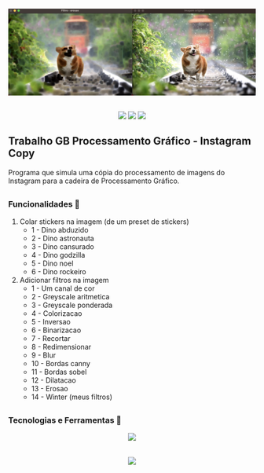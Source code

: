 
![lala](https://github.com/1lusca/Processamento-Grafico/blob/main/tgb/assets/images/running.png?raw=true)

##

<p align="center">
  <img src="https://img.shields.io/badge/mac%20os-000000?logo=apple&logoColor=white"/>
  <img src="https://img.shields.io/github/license/1lusca/termoooo.svg">
  <img src="https://img.shields.io/github/followers/1lusca.svg?style=social&label=Follow&maxAge=2592000">
</p>


## Trabalho GB Processamento Gráfico - Instagram Copy

Programa que simula uma cópia do processamento de imagens do Instagram para a cadeira de Processamento Gráfico.

##

### Funcionalidades 🔨

1. Colar stickers na imagem (de um preset de stickers)
    - 1 - Dino abduzido
    - 2 - Dino astronauta
    - 3 - Dino cansurado
    - 4 - Dino godzilla
    - 5 - Dino noel
    - 6 - Dino rockeiro
2. Adicionar filtros na imagem
    - 1 - Um canal de cor
    - 2 - Greyscale aritmetica
    - 3 - Greyscale ponderada
    - 4 - Colorizacao
    - 5 - Inversao
    - 6 - Binarizacao
    - 7 - Recortar
    - 8 - Redimensionar
    - 9 - Blur
    - 10 - Bordas canny
    - 11 - Bordas sobel
    - 12 - Dilatacao
    - 13 - Erosao
    - 14 - Winter (meus filtros)

##

### Tecnologias e Ferramentas 🚀
<p align="center">
    <img src="https://skillicons.dev/icons?i=python"/>
</p>

##

<p align="center">
  <img src="http://ForTheBadge.com/images/badges/built-with-love.svg">
</p>
